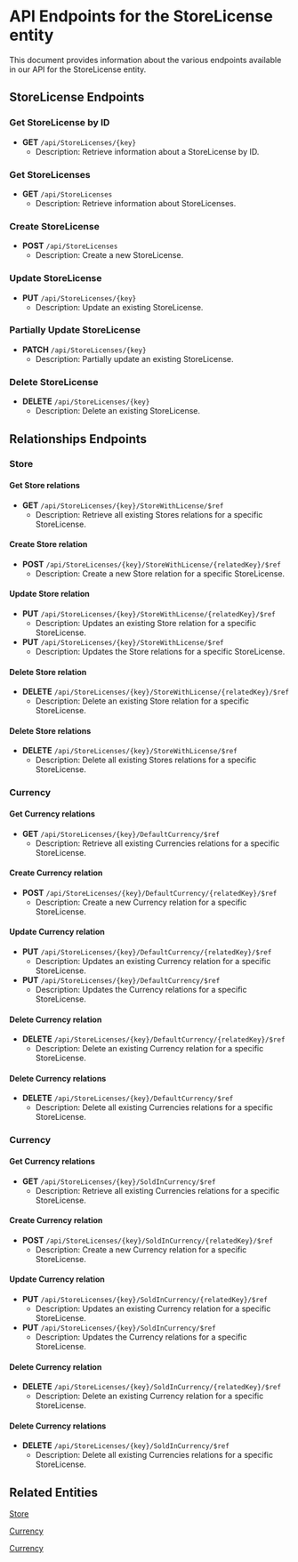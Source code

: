 # API Endpoints for the StoreLicense entity

This document provides information about the various endpoints available in our API for the StoreLicense entity.

## StoreLicense Endpoints

### Get StoreLicense by ID
- **GET** `/api/StoreLicenses/{key}`
  - Description: Retrieve information about a StoreLicense by ID.
  
### Get StoreLicenses
- **GET** `/api/StoreLicenses`
  - Description: Retrieve information about StoreLicenses.

### Create StoreLicense
- **POST** `/api/StoreLicenses`
  - Description: Create a new StoreLicense.

### Update StoreLicense
- **PUT** `/api/StoreLicenses/{key}`
  - Description: Update an existing StoreLicense.

### Partially Update StoreLicense
- **PATCH** `/api/StoreLicenses/{key}`
  - Description: Partially update an existing StoreLicense.
 
### Delete StoreLicense
- **DELETE** `/api/StoreLicenses/{key}`
  - Description: Delete an existing StoreLicense.

## Relationships Endpoints

### Store

#### Get Store relations
- **GET** `/api/StoreLicenses/{key}/StoreWithLicense/$ref`
  - Description: Retrieve all existing Stores relations for a specific StoreLicense.
  
#### Create Store relation
- **POST** `/api/StoreLicenses/{key}/StoreWithLicense/{relatedKey}/$ref`
  - Description: Create a new Store relation for a specific StoreLicense.
  
#### Update Store relation
- **PUT** `/api/StoreLicenses/{key}/StoreWithLicense/{relatedKey}/$ref`
  - Description: Updates an existing Store relation for a specific StoreLicense.
- **PUT** `/api/StoreLicenses/{key}/StoreWithLicense/$ref`
  - Description: Updates the Store relations for a specific StoreLicense.

#### Delete Store relation
- **DELETE** `/api/StoreLicenses/{key}/StoreWithLicense/{relatedKey}/$ref`
  - Description: Delete an existing Store relation for a specific StoreLicense.

#### Delete Store relations
- **DELETE** `/api/StoreLicenses/{key}/StoreWithLicense/$ref`
  - Description: Delete all existing Stores relations for a specific StoreLicense.

### Currency

#### Get Currency relations
- **GET** `/api/StoreLicenses/{key}/DefaultCurrency/$ref`
  - Description: Retrieve all existing Currencies relations for a specific StoreLicense.
  
#### Create Currency relation
- **POST** `/api/StoreLicenses/{key}/DefaultCurrency/{relatedKey}/$ref`
  - Description: Create a new Currency relation for a specific StoreLicense.
  
#### Update Currency relation
- **PUT** `/api/StoreLicenses/{key}/DefaultCurrency/{relatedKey}/$ref`
  - Description: Updates an existing Currency relation for a specific StoreLicense.
- **PUT** `/api/StoreLicenses/{key}/DefaultCurrency/$ref`
  - Description: Updates the Currency relations for a specific StoreLicense.

#### Delete Currency relation
- **DELETE** `/api/StoreLicenses/{key}/DefaultCurrency/{relatedKey}/$ref`
  - Description: Delete an existing Currency relation for a specific StoreLicense.

#### Delete Currency relations
- **DELETE** `/api/StoreLicenses/{key}/DefaultCurrency/$ref`
  - Description: Delete all existing Currencies relations for a specific StoreLicense.

### Currency

#### Get Currency relations
- **GET** `/api/StoreLicenses/{key}/SoldInCurrency/$ref`
  - Description: Retrieve all existing Currencies relations for a specific StoreLicense.
  
#### Create Currency relation
- **POST** `/api/StoreLicenses/{key}/SoldInCurrency/{relatedKey}/$ref`
  - Description: Create a new Currency relation for a specific StoreLicense.
  
#### Update Currency relation
- **PUT** `/api/StoreLicenses/{key}/SoldInCurrency/{relatedKey}/$ref`
  - Description: Updates an existing Currency relation for a specific StoreLicense.
- **PUT** `/api/StoreLicenses/{key}/SoldInCurrency/$ref`
  - Description: Updates the Currency relations for a specific StoreLicense.

#### Delete Currency relation
- **DELETE** `/api/StoreLicenses/{key}/SoldInCurrency/{relatedKey}/$ref`
  - Description: Delete an existing Currency relation for a specific StoreLicense.

#### Delete Currency relations
- **DELETE** `/api/StoreLicenses/{key}/SoldInCurrency/$ref`
  - Description: Delete all existing Currencies relations for a specific StoreLicense.

## Related Entities

[Store](StoreEndpoints.md)

[Currency](CurrencyEndpoints.md)

[Currency](CurrencyEndpoints.md)
